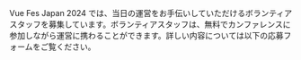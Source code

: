 Vue Fes Japan 2024 では、当日の運営をお手伝いしていただけるボランティアスタッフを募集しています。ボランティアスタッフは、無料でカンファレンスに参加しながら運営に携わることができます。詳しい内容については以下の応募フォームをご覧ください。
